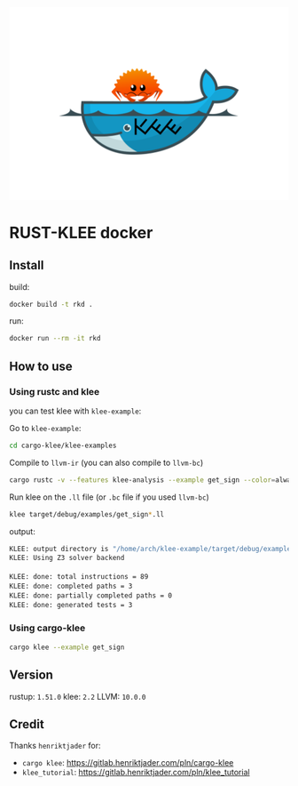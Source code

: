 
![Alt text](logo.png)

# RUST-KLEE docker

## Install

build:

```bash
docker build -t rkd .
```

run:

```bash
docker run --rm -it rkd
```

## How to use 

### Using rustc and klee

you can test klee with `klee-example`:

Go to `klee-example`:

```bash
cd cargo-klee/klee-examples
```

Compile to `llvm-ir` (you can also compile to `llvm-bc`)

```bash
cargo rustc -v --features klee-analysis --example get_sign --color=always -- -C linker=true -C lto --emit=llvm-ir
```

Run klee on the `.ll` file (or `.bc` file if you used `llvm-bc`)

```bash
klee target/debug/examples/get_sign*.ll
```

output:
```bash
KLEE: output directory is "/home/arch/klee-example/target/debug/examples/klee-out-0"
KLEE: Using Z3 solver backend

KLEE: done: total instructions = 89
KLEE: done: completed paths = 3
KLEE: done: partially completed paths = 0
KLEE: done: generated tests = 3
```

### Using cargo-klee

```bash
cargo klee --example get_sign
```

## Version

rustup: `1.51.0`
klee: `2.2`
LLVM: `10.0.0` 

## Credit

Thanks `henriktjader` for:
* `cargo klee`: <https://gitlab.henriktjader.com/pln/cargo-klee>
* `klee_tutorial`: <https://gitlab.henriktjader.com/pln/klee_tutorial>